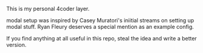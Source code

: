 This is my personal 4coder layer.

modal setup was inspired by Casey Muratori's iniitial streams on setting up modal stuff.
Ryan Fleury deserves a special mention as an example config.

If you find anything at all useful in this repo, steal the idea and write a better version.
